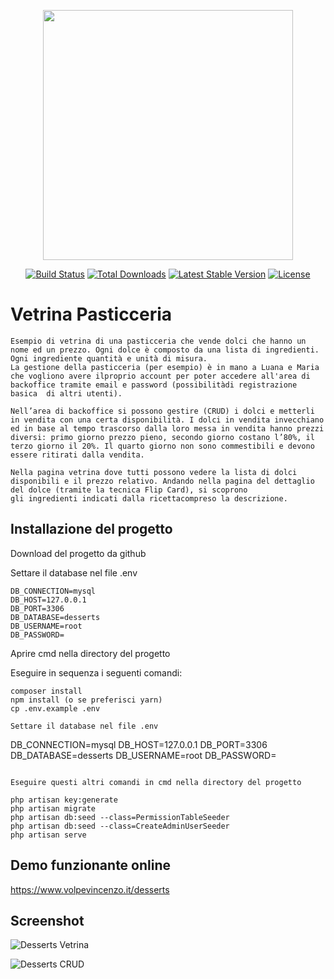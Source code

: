 <p align="center"><a href="https://laravel.com" target="_blank"><img src="https://raw.githubusercontent.com/laravel/art/master/logo-lockup/5%20SVG/2%20CMYK/1%20Full%20Color/laravel-logolockup-cmyk-red.svg" width="400"></a></p>

<p align="center">
<a href="https://travis-ci.org/laravel/framework"><img src="https://travis-ci.org/laravel/framework.svg" alt="Build Status"></a>
<a href="https://packagist.org/packages/laravel/framework"><img src="https://img.shields.io/packagist/dt/laravel/framework" alt="Total Downloads"></a>
<a href="https://packagist.org/packages/laravel/framework"><img src="https://img.shields.io/packagist/v/laravel/framework" alt="Latest Stable Version"></a>
<a href="https://packagist.org/packages/laravel/framework"><img src="https://img.shields.io/packagist/l/laravel/framework" alt="License"></a>
</p>

# Vetrina Pasticceria  

    Esempio di vetrina di una pasticceria che vende dolci che hanno un nome ed un prezzo. Ogni dolce è composto da una lista di ingredienti. Ogni ingrediente quantità e unità di misura.
    La gestione della pasticceria (per esempio) è in mano a Luana e Maria che vogliono avere ilproprio account per poter accedere all'area di backoffice tramite email e password (possibilitàdi registrazione basica  di altri utenti).

    Nell’area di backoffice si possono gestire (CRUD) i dolci e metterli in vendita con una certa disponibilità. I dolci in vendita invecchiano ed in base al tempo trascorso dalla loro messa in vendita hanno prezzi diversi: primo giorno prezzo pieno, secondo giorno costano l’80%, il terzo giorno il 20%. Il quarto giorno non sono commestibili e devono essere ritirati dalla vendita.

    Nella pagina vetrina dove tutti possono vedere la lista di dolci disponibili e il prezzo relativo. Andando nella pagina del dettaglio del dolce (tramite la tecnica Flip Card), si scoprono
    gli ingredienti indicati dalla ricettacompreso la descrizione.

## Installazione del progetto 

Download del progetto da github

Settare il database nel file .env 

```
DB_CONNECTION=mysql
DB_HOST=127.0.0.1
DB_PORT=3306
DB_DATABASE=desserts
DB_USERNAME=root
DB_PASSWORD=
```

Aprire cmd nella directory del progetto

Eseguire in sequenza i seguenti comandi:
```
composer install
npm install (o se preferisci yarn)
cp .env.example .env

Settare il database nel file .env 
```
DB_CONNECTION=mysql
DB_HOST=127.0.0.1
DB_PORT=3306
DB_DATABASE=desserts
DB_USERNAME=root
DB_PASSWORD=
```

Eseguire questi altri comandi in cmd nella directory del progetto

php artisan key:generate
php artisan migrate
php artisan db:seed --class=PermissionTableSeeder
php artisan db:seed --class=CreateAdminUserSeeder
php artisan serve
```

## Demo funzionante online

https://www.volpevincenzo.it/desserts


## Screenshot


![Desserts Vetrina](https://www.volpevincenzo.it/desserts/image/vetrina_desserts.jpg)


![Desserts CRUD](https://www.volpevincenzo.it/desserts/image/crud_desserts.jpg)
